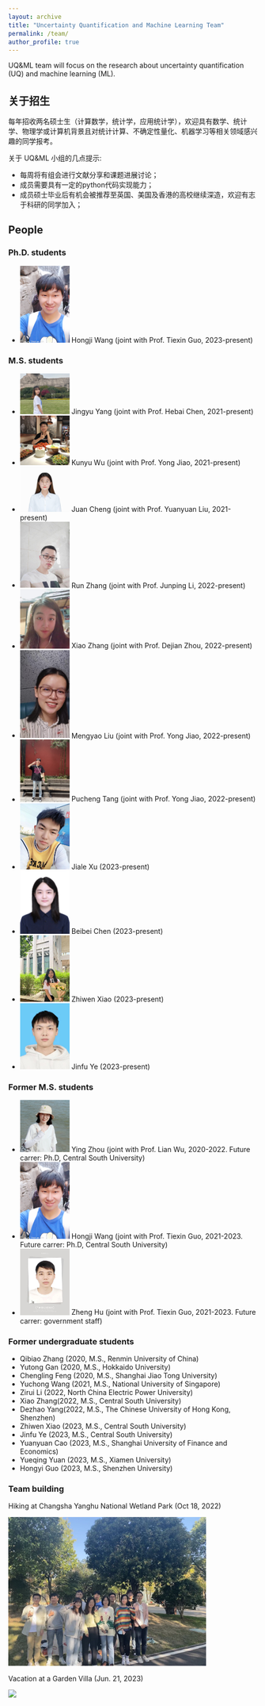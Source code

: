 ```yaml
---
layout: archive
title: "Uncertainty Quantification and Machine Learning Team"
permalink: /team/
author_profile: true
---
```


UQ&ML team will focus on the research about uncertainty quantification (UQ) and machine learning (ML).

## 关于招生
每年招收两名硕士生（计算数学，统计学，应用统计学），欢迎具有数学、统计学、物理学或计算机背景且对统计计算、不确定性量化、机器学习等相关领域感兴趣的同学报考。

关于 UQ&ML 小组的几点提示:
- 每周将有组会进行文献分享和课题进展讨论；
- 成员需要具有一定的python代码实现能力；
- 成员硕士毕业后有机会被推荐至英国、美国及香港的高校继续深造，欢迎有志于科研的同学加入；

## People

###  Ph.D. students
- <img src="../images/students/Hongji_Wang.jpg" width="100"  align=center/> Hongji Wang (joint with Prof. Tiexin Guo, 2023-present)
  
###  M.S. students


- <img src="../images/students/Yingyu_Yang.jpg" width="100"  align=center/> Jingyu Yang (joint with Prof. Hebai Chen, 2021-present)
- <img src="../images/students/Kunyu_Wu.jpg" width="100"  align=center/> Kunyu Wu (joint with Prof. Yong Jiao, 2021-present)
- <img src="../images/students/Juan_Cheng.jpg" width="100"  align=center/> Juan Cheng (joint with Prof. Yuanyuan Liu, 2021-present)
- <img src="../images/students/Run_Zhang.jpg" width="100"  align=center/> Run Zhang (joint with Prof. Junping Li, 2022-present)
- <img src="../images/students/Xiao_Zhang.jpg" width="100"  align=center/> Xiao Zhang (joint with Prof. Dejian Zhou, 2022-present)
- <img src="../images/students/Mengyao_Liu.jpg" width="100"  align=center/> Mengyao Liu (joint with Prof. Yong Jiao, 2022-present)
- <img src="../images/students/tangpucheng.jpg" width="100"  align=center/> Pucheng Tang (joint with Prof. Yong Jiao, 2022-present)
- <img src="../images/students/xujiale.jpg" width="100"  align=center/> Jiale Xu (2023-present)
- <img src="../images/students/chenbeibei.jpg" width="100"  align=center/> Beibei Chen (2023-present)
- <img src="../images/students/xiaozhiwen.jpg" width="100"  align=center/> Zhiwen Xiao (2023-present)
- <img src="../images/students/yejinfu.jpg" width="100"  align=center/> Jinfu Ye (2023-present)

### Former M.S. students

- <img src="../images/students/Ying_Zhou.png" width="100"  align=center/> Ying Zhou (joint with Prof. Lian Wu, 2020-2022. Future carrer: Ph.D, Central South University)
- <img src="../images/students/Hongji_Wang.jpg" width="100"  align=center/> Hongji Wang (joint with Prof. Tiexin Guo, 2021-2023. Future carrer: Ph.D, Central South University)
- <img src="../images/students/Zheng_Hu.jpg" width="100"  align=center/> Zheng Hu (joint with Prof. Tiexin Guo, 2021-2023.  Future carrer: government staff)
  
### Former undergraduate students

- Qibiao Zhang (2020, M.S., Renmin University of China)
- Yutong Gan (2020, M.S., Hokkaido University)
- Chengling Feng (2020, M.S., Shanghai Jiao Tong University)
- Yuchong Wang (2021, M.S., National University of Singapore)
- Zirui Li (2022, North China Electric Power University)
- Xiao Zhang(2022, M.S., Central South University)
- Dezhao Yang(2022, M.S., The Chinese University of Hong Kong, Shenzhen)
- Zhiwen Xiao (2023, M.S., Central South University)
- Jinfu Ye (2023, M.S., Central South University)
- Yuanyuan Cao (2023, M.S., Shanghai University of Finance and Economics)
- Yueqing Yuan (2023, M.S., Xiamen University)
- Hongyi Guo (2023, M.S., Shenzhen University)

### Team building
  Hiking at Changsha Yanghu National Wetland Park (Oct 18, 2022)

 <img src="../images/team_picture/WechatIMG645.jpeg" width="400"  align=center/> 

 Vacation at a Garden Villa (Jun. 21, 2023)

 <img src="../images/team_picture/vocation_20230629152238.jpg" width="400"  align=center/> 
